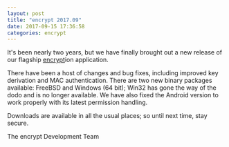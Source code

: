 ```yaml
---
layout: post
title: "encrypt 2017.09"
date: 2017-09-15 17:36:58
categories: encrypt
---
```

It's been nearly two years, but we have finally brought out a new release of our flagship [encrypt](/projects/encrypt)ion application.

There have been a host of changes and bug fixes, including improved key derivation and MAC authentication. There are two new binary packages available: FreeBSD and Windows (64 bit); Win32 has gone the way of the dodo and is no longer available. We have also fixed the Android version to work properly with its latest permission handling.

Downloads are available in all the usual places; so until next time, stay secure.

The encrypt Development Team
